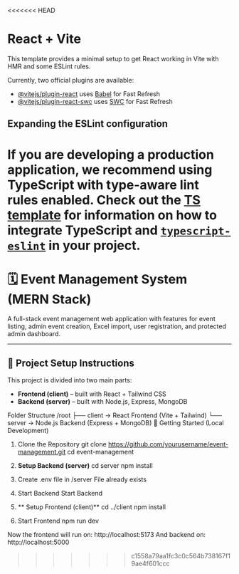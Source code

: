 <<<<<<< HEAD
# React + Vite

This template provides a minimal setup to get React working in Vite with HMR and some ESLint rules.

Currently, two official plugins are available:

- [@vitejs/plugin-react](https://github.com/vitejs/vite-plugin-react/blob/main/packages/plugin-react) uses [Babel](https://babeljs.io/) for Fast Refresh
- [@vitejs/plugin-react-swc](https://github.com/vitejs/vite-plugin-react/blob/main/packages/plugin-react-swc) uses [SWC](https://swc.rs/) for Fast Refresh

## Expanding the ESLint configuration

If you are developing a production application, we recommend using TypeScript with type-aware lint rules enabled. Check out the [TS template](https://github.com/vitejs/vite/tree/main/packages/create-vite/template-react-ts) for information on how to integrate TypeScript and [`typescript-eslint`](https://typescript-eslint.io) in your project.
=======
# 🗓️ Event Management System (MERN Stack)

A full-stack event management web application with features for event listing, admin event creation, Excel import, user registration, and protected admin dashboard.

---

## 🔧 Project Setup Instructions

This project is divided into two main parts:

- **Frontend (client)** – built with React + Tailwind CSS
- **Backend (server)** – built with Node.js, Express, MongoDB

Folder Structure
/root
├── client → React Frontend (Vite + Tailwind)
└── server → Node.js Backend (Express + MongoDB)
🚀 Getting Started (Local Development)
 1. Clone the Repository 
    git clone https://github.com/yourusername/event-management.git
    cd event-management
2. **Setup Backend (server)**
   cd server
   npm install
3.  Create .env file in /server
    File already exists
4. Start Backend
    Start Backend

5. ** Setup Frontend (client)**
    cd ../client
    npm install
6. Start Frontend
    npm run dev

Now the frontend will run on: http://localhost:5173
And backend on: http://localhost:5000

    
>>>>>>> c1558a79aa1fc3c0c564b738167f19ae4f601ccc
